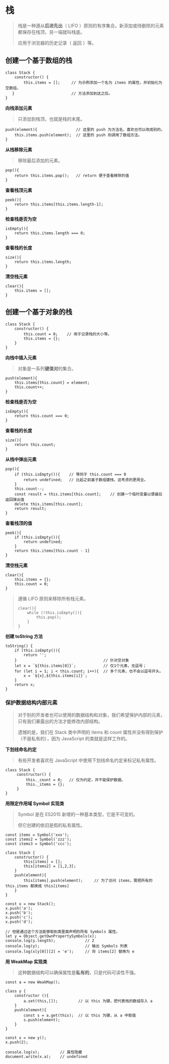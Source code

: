 # 栈  
> 栈是一种遵从**后进先出**（ LIFO ）原则的有序集合。新添加或待删除的元素都保存在栈顶，另一端就叫栈底。  
> 
> 应用于浏览器的历史记录（ 返回 ）等。  

## 创建一个基于数组的栈  
```
class Stack {
    constructor() {
        this.items = [];     // 为示例添加一个名为 items 的属性，并初始化为空数组。
   }                         // 方法添加到这之后。
}
```  
**向栈添加元素**  
> 只添加到栈顶，也就是栈的末尾。  
```
push(element){                 // 这里的 push 为方法名，喜欢也可以改成别的。
    this.items.push(element);  // 这里的 push 则调用了数组方法。
}
```
**从栈移除元素**  
> 移除最后添加的元素。  
```
pop(){
    return this.items.pop();   // return 便于查看移除的值
} 
```  
**查看栈顶元素**  
```
peek(){
    return this.items[this.items.length-1];
}
```  
**检查栈是否为空**  
```
isEmpty(){
    return this.items.length === 0;
}
```
**查看栈的长度**  
```
size(){
    return this.items.length;
}
``` 
**清空栈元素**  
```
clear(){
    this.items = [];
}
```

## 创建一个基于对象的栈  
```
class Stack {
    constructor() {
        this.count = 0;    // 用于记录栈的大小等。
        this.items = {};
    }
}
```  
**向栈中插入元素**  
> 对象是一系列**键值对**的集合。
```
push(element){
    this.items[this.count] = element;
    this.count++;
}
```  
**检查栈是否为空**  
```
isEmpty(){
    return this.count === 0;
}
```
**查看栈的长度**  
``` 
size(){
    return this.count;
} 
```  
**从栈中弹出元素**  
```
pop(){
    if (this.isEmpty()){    // 等同于 this.count === 0
        return undefined;   // 比起之前基于数组建栈，这考虑的更周全。
    }
    this.count--;    
    const result = this.items[this.count];    // 创建一个临时变量以便最后返回弹出值
    delete this.items[this.count];
    return result;
}
```  
**查看栈顶的值**  
```
peek(){
    if (this.isEmpty()){
        return undefined;
    }
    return this.items[this.count - 1]
}
```
**清空栈元素**  
```
clear(){
    this.items = {};
    this.count = 0;
}
```  
> 遵循 LIFO 原则来移除所有栈元素。
> ```
> clear(){
>     while (!this.isEmpty()){
>         this.pop();
>     }
> }
> ```
**创建 toString 方法**  
```  
toString() {
    if (this.isEmpty()){
        return '';
    }                                      // 针对空对象
    let x = `${this.items[0]}`;            // 仅1个元素，无逗号； 
    for (let i = 1; i < this.count; i++){  // 多个元素，也不会以逗号开头。
        x = `${x},${this.items[i]}`;
    }
    return x;
}
```

### 保护数据结构内部元素  
> 对于别的开发者也可以使用的数据结构和对象，我们希望保护内部的元素，只有我们暴露出的方法才能修改内部结构。  
> 
> 遗憾的是，我们在 Stack 类中声明的 items 和 count 属性并没有得到保护（不是私有的），因为 JavaScript 的类就是这样工作的。

**下划线命名约定**  
> 有些开发者喜欢在 JavaScript 中使用下划线命名约定来标记私有属性。  
```
class Stack {
     constructor() {
         this._count = 0;   // 仅为约定，并不能保护数据。
         this._items = {};
     }
}
```
**用限定作用域 Symbol 实现类**  
> Symbol 是在 ES2015 新增的一种基本类型，它是不可变的。  
>
> 但它创建的依旧是假的私有属性。
```
const items = Symbol('xxx');
const items2 = Symbol('zzz');
const items3 = Symbol('ccc');

class Stack {
    constructor() {
        this[items] = [];          
        this[items2] = [1,2,3];
    }
    push(element){
        this[items].push(element);     // 为了访问 items，需把所有的 this.items 都换成 this[items]
    }
}

const x = new Stack();    
x.push('a');
x.push('b');
x.push('c');
x.push('d');

// 但是通过这个方法能够取到类里面声明的所有 Symbols 属性。
let y = Object.getOwnPropertySymbols(x);    
console.log(y.length);             // 2
console.log(y);                    // 输出 Symbols 列表
console.log(x[y[0]][2] = 'e');     // 将 items[2] 替换为 e
```  
**用 WeakMap 实现类**  
> 这种数据结构可以确保属性是**私有的**，只是代码可读性不强。  
```  
const a = new WeakMap();

class y {
    constructor (){
        a.set(this,[]);         // 以 this 为键，把代表栈的数组存入 a
    }
    push(element){
        const s = a.get(this);  // 以 this 为键，从 a 中取值
        s.push(element);
    }
}

const x = new y();
x.push(2);

console.log(x);         // 属性隐藏
document.write(x.a);    // undefined
```    






